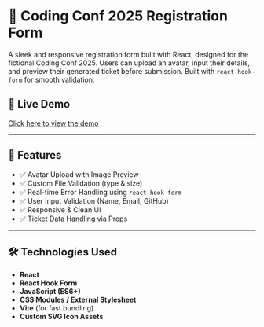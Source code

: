 # 🎫 Coding Conf 2025 Registration Form

A sleek and responsive registration form built with React, designed for the fictional Coding Conf 2025. Users can upload an avatar, input their details, and preview their generated ticket before submission. Built with `react-hook-form` for smooth validation.

## 🚀 Live Demo
[Click here to view the demo](https://frontend-mentor-mauve.vercel.app/react-projects/conference-ticket-generator/)


---

## 🧰 Features

- ✅ Avatar Upload with Image Preview
- ✅ Custom File Validation (type & size)
- ✅ Real-time Error Handling using `react-hook-form`
- ✅ User Input Validation (Name, Email, GitHub)
- ✅ Responsive & Clean UI
- ✅ Ticket Data Handling via Props

---

## 🛠️ Technologies Used

- **React**
- **React Hook Form**
- **JavaScript (ES6+)**
- **CSS Modules / External Stylesheet**
- **Vite** (for fast bundling)
- **Custom SVG Icon Assets**





